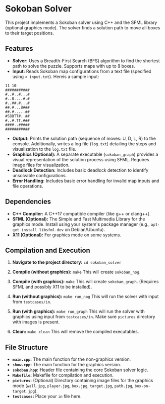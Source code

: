 # Sokoban Solver

This project implements a Sokoban solver using C++ and the SFML library (optional graphics mode).  The solver finds a solution path to move all boxes to their target positions.

## Features

* **Solver:**  Uses a Breadth-First Search (BFS) algorithm to find the shortest path to solve the puzzle.  Supports maps with up to 8 boxes.
* **Input:** Reads Sokoban map configurations from a text file (specified using `< input.txt`).  Hereis a sample input:

```
11 10
###########
#..#..#...#
#..B....#.#
#..##.#...#
##.#...B###
##.#.....##
#SBBTT#..##
#..#.TT.###
####..#####
###########
```


* **Output:**  Prints the solution path (sequence of moves: U, D, L, R) to the console.  Additionally, writes a log file (`log.txt`) detailing the steps and visualization to the `log.txt` file.
* **Graphics (Optional):**  A separate executable (`sokoban_graph`) provides a visual representation of the solution process using SFML. Requires image files for visualization.
* **Deadlock Detection:** Includes basic deadlock detection to identify unsolvable configurations.
* **Error Handling:**  Includes basic error handling for invalid map inputs and file operations.


## Dependencies

* **C++ Compiler:**  A C++17 compatible compiler (like g++ or clang++).
* **SFML (Optional):** The Simple and Fast Multimedia Library for the graphics mode.  Install using your system's package manager (e.g., `apt-get install libsfml-dev` on Debian/Ubuntu).
* **X11 (Optional):** For graphics mode on some systems.

## Compilation and Execution

1.  **Navigate to the project directory:** `cd sokoban_solver`

2.  **Compile (without graphics):** `make` This will create `sokoban_nog`.

3.  **Compile (with graphics):** `make` This will create `sokoban_graph`. (Requires SFML and possibly X11 to be installed).

4.  **Run (without graphics):** `make run_nog`  This will run the solver with input from `testcases/in`.

5.  **Run (with graphics):** `make run_graph` This will run the solver with graphics using input from `testcases/in`. Make sure `pictures` directory with images is present.

6.  **Clean:** `make clean`  This will remove the compiled executables.


## File Structure

*   **`main.cpp`:** The main function for the non-graphics version.
*   **`show.cpp`:** The main function for the graphics version.
*   **`sokoban.hpp`:** Header file containing the core Sokoban solver logic.
*   **`Makefile`:**  Makefile for compilation and execution.
*   **`pictures`:**  (Optional) Directory containing image files for the graphics mode (`wall.jpg`, `player.jpg`, `box.jpg`, `target.jpg`, `path.jpg`, `box-on-target.jpg`).
*   **`testcases`:** Place your `in` file here.